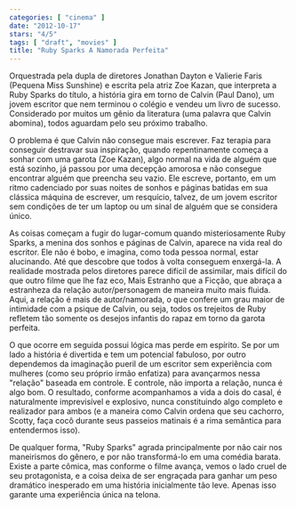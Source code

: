 ```yaml
---
categories: [ "cinema" ]
date: "2012-10-17"
stars: "4/5"
tags: [ "draft", "movies" ]
title: "Ruby Sparks A Namorada Perfeita"
---
```

Orquestrada pela dupla de diretores Jonathan Dayton e Valierie Faris
(Pequena Miss Sunshine) e escrita pela atriz Zoe Kazan, que interpreta
a Ruby Sparks do título, a história gira em torno de Calvin (Paul
Dano), um jovem escritor que nem terminou o colégio e vendeu um livro
de sucesso. Considerado por muitos um gênio da literatura (uma palavra
que Calvin abomina), todos aguardam pelo seu próximo trabalho.

O problema é que Calvin não consegue mais escrever. Faz terapia para
conseguir destravar sua inspiração, quando repentinamente começa a
sonhar com uma garota (Zoe Kazan), algo normal na vida de alguém que
está sozinho, já passou por uma decepção amorosa e não consegue
encontrar alguém que preencha seu vazio. Ele escreve, portanto, em
um ritmo cadenciado por suas noites de sonhos e páginas batidas em
sua clássica máquina de escrever, um resquício, talvez, de um jovem
escritor sem condições de ter um laptop ou um sinal de alguém que se
considera único.

As coisas começam a fugir do lugar-comum quando misteriosamente Ruby
Sparks, a menina dos sonhos e páginas de Calvin, aparece na vida real
do escritor. Ele não é bobo, e imagina, como toda pessoa normal, estar
alucinando. Até que descobre que todos à volta conseguem enxergá-la. A
realidade mostrada pelos diretores parece difícil de assimilar, mais
difícil do que outro filme que lhe faz eco, Mais Estranho que a Ficção,
que abraça a estranheza da relação autor/personagem de maneira muito
mais fluida. Aqui, a relação é mais de autor/namorada, o que confere
um grau maior de intimidade com a psique de Calvin, ou seja, todos os
trejeitos de Ruby refletem tão somente os desejos infantis do rapaz em
torno da garota perfeita.

O que ocorre em seguida possui lógica mas perde em espírito. Se por
um lado a história é divertida e tem um potencial fabuloso, por outro
dependemos da imaginação pueril de um escritor sem experiência com
mulheres (como seu próprio irmão enfatiza) para avançarmos nessa
"relação" baseada em controle. E controle, não importa a relação,
nunca é algo bom. O resultado, conforme acompanhamos a vida a dois do
casal, é naturalmente imprevisível e explosivo, nunca constituindo
algo completo e realizador para ambos (e a maneira como Calvin ordena
que seu cachorro, Scotty, faça cocô durante seus passeios matinais é
a rima semântica para entendermos isso).

De qualquer forma, "Ruby Sparks" agrada principalmente por não cair
nos maneirismos do gênero, e por não transformá-lo em uma comédia
barata. Existe a parte cômica, mas conforme o filme avança, vemos o
lado cruel de seu protagonista, e a coisa deixa de ser engraçada para
ganhar um peso dramático inesperado em uma história inicialmente tão
leve. Apenas isso garante uma experiência única na telona.

